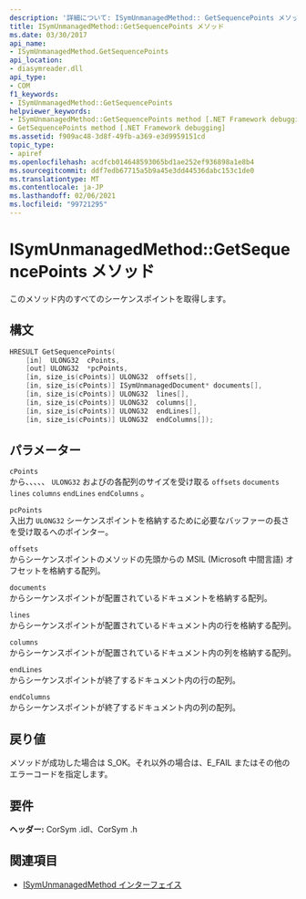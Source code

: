 ```yaml
---
description: '詳細について: ISymUnmanagedMethod:: GetSequencePoints メソッド'
title: ISymUnmanagedMethod::GetSequencePoints メソッド
ms.date: 03/30/2017
api_name:
- ISymUnmanagedMethod.GetSequencePoints
api_location:
- diasymreader.dll
api_type:
- COM
f1_keywords:
- ISymUnmanagedMethod::GetSequencePoints
helpviewer_keywords:
- ISymUnmanagedMethod::GetSequencePoints method [.NET Framework debugging]
- GetSequencePoints method [.NET Framework debugging]
ms.assetid: f909ac48-3d8f-49fb-a369-e3d9959151cd
topic_type:
- apiref
ms.openlocfilehash: acdfcb014648593065bd1ae252ef936898a1e8b4
ms.sourcegitcommit: ddf7edb67715a5b9a45e3dd44536dabc153c1de0
ms.translationtype: MT
ms.contentlocale: ja-JP
ms.lasthandoff: 02/06/2021
ms.locfileid: "99721295"
---
```

# <a name="isymunmanagedmethodgetsequencepoints-method"></a>ISymUnmanagedMethod::GetSequencePoints メソッド

このメソッド内のすべてのシーケンスポイントを取得します。  
  
## <a name="syntax"></a>構文  
  
```cpp  
HRESULT GetSequencePoints(  
    [in]  ULONG32  cPoints,  
    [out] ULONG32  *pcPoints,  
    [in, size_is(cPoints)] ULONG32  offsets[],  
    [in, size_is(cPoints)] ISymUnmanagedDocument* documents[],  
    [in, size_is(cPoints)] ULONG32  lines[],  
    [in, size_is(cPoints)] ULONG32  columns[],  
    [in, size_is(cPoints)] ULONG32  endLines[],  
    [in, size_is(cPoints)] ULONG32  endColumns[]);  
```  
  
## <a name="parameters"></a>パラメーター  

 `cPoints`  
 から、、、、、 `ULONG32` およびの各配列のサイズを受け取る `offsets` `documents` `lines` `columns` `endLines` `endColumns` 。  
  
 `pcPoints`  
 入出力 `ULONG32` シーケンスポイントを格納するために必要なバッファーの長さを受け取るへのポインター。  
  
 `offsets`  
 からシーケンスポイントのメソッドの先頭からの MSIL (Microsoft 中間言語) オフセットを格納する配列。  
  
 `documents`  
 からシーケンスポイントが配置されているドキュメントを格納する配列。  
  
 `lines`  
 からシーケンスポイントが配置されているドキュメント内の行を格納する配列。  
  
 `columns`  
 からシーケンスポイントが配置されているドキュメント内の列を格納する配列。  
  
 `endLines`  
 からシーケンスポイントが終了するドキュメント内の行の配列。  
  
 `endColumns`  
 からシーケンスポイントが終了するドキュメント内の列の配列。  
  
## <a name="return-value"></a>戻り値  

 メソッドが成功した場合は S_OK。それ以外の場合は、E_FAIL またはその他のエラーコードを指定します。  
  
## <a name="requirements"></a>要件  

 **ヘッダー:** CorSym .idl、CorSym .h  
  
## <a name="see-also"></a>関連項目

- [ISymUnmanagedMethod インターフェイス](isymunmanagedmethod-interface.md)
